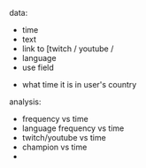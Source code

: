 
data:
- time
- text
- link to [twitch / youtube / 
- language
- use field
* what time it is in user's country

analysis:
- frequency vs time
- language frequency vs time
- twitch/youtube vs time
- champion vs time
- 
